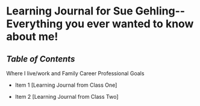 
# Learning Journal for Sue Gehling--Everything you ever wanted to know about me!

## *Table of Contents*

Where I live/work and Family
Career
Professional Goals


* Item 1 [Learning Journal from Class One]

* Item 2 [Learning Journal from Class Two]
